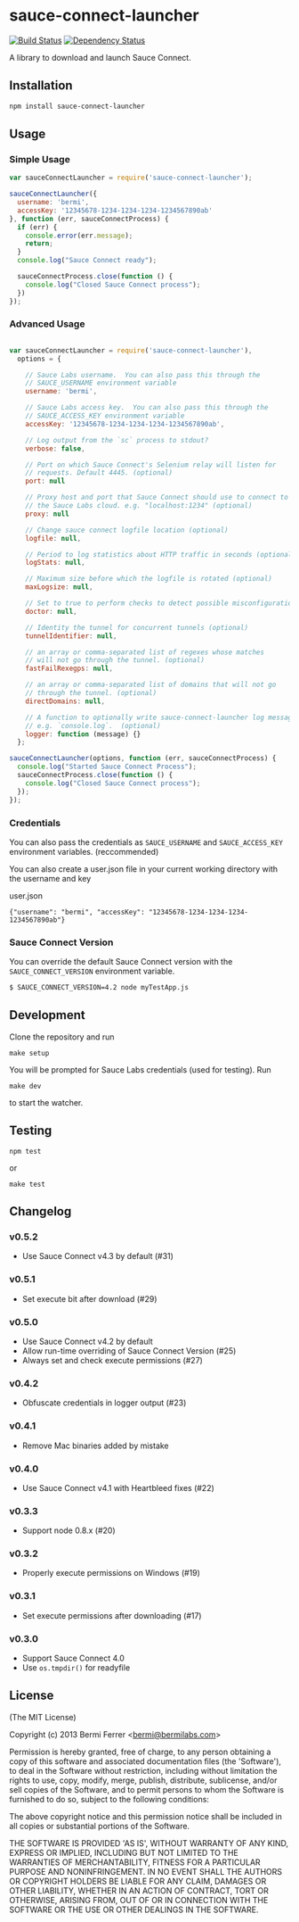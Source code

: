 # sauce-connect-launcher

[![Build Status](https://api.travis-ci.org/bermi/sauce-connect-launcher.svg)](http://travis-ci.org/bermi/sauce-connect-launcher)  [![Dependency Status](https://david-dm.org/bermi/sauce-connect-launcher.svg)](https://david-dm.org/bermi/sauce-connect-launcher)

A library to download and launch Sauce Connect.

## Installation

```sh
npm install sauce-connect-launcher
```

## Usage


### Simple Usage

```javascript
var sauceConnectLauncher = require('sauce-connect-launcher');

sauceConnectLauncher({
  username: 'bermi',
  accessKey: '12345678-1234-1234-1234-1234567890ab'
}, function (err, sauceConnectProcess) {
  if (err) {
    console.error(err.message);
    return;
  }
  console.log("Sauce Connect ready");

  sauceConnectProcess.close(function () {
    console.log("Closed Sauce Connect process");
  })
});
```

### Advanced Usage

```javascript

var sauceConnectLauncher = require('sauce-connect-launcher'),
  options = {

    // Sauce Labs username.  You can also pass this through the
    // SAUCE_USERNAME environment variable
    username: 'bermi',

    // Sauce Labs access key.  You can also pass this through the
    // SAUCE_ACCESS_KEY environment variable
    accessKey: '12345678-1234-1234-1234-1234567890ab',

    // Log output from the `sc` process to stdout?
    verbose: false,

    // Port on which Sauce Connect's Selenium relay will listen for
    // requests. Default 4445. (optional)
    port: null

    // Proxy host and port that Sauce Connect should use to connect to
    // the Sauce Labs cloud. e.g. "localhost:1234" (optional)
    proxy: null

    // Change sauce connect logfile location (optional)
    logfile: null,

    // Period to log statistics about HTTP traffic in seconds (optional)
    logStats: null,

    // Maximum size before which the logfile is rotated (optional)
    maxLogsize: null,

    // Set to true to perform checks to detect possible misconfiguration or problems (optional)
    doctor: null,

    // Identity the tunnel for concurrent tunnels (optional)
    tunnelIdentifier: null,

    // an array or comma-separated list of regexes whose matches
    // will not go through the tunnel. (optional)
    fastFailRexegps: null,

    // an array or comma-separated list of domains that will not go
    // through the tunnel. (optional)
    directDomains: null,

    // A function to optionally write sauce-connect-launcher log messages.
    // e.g. `console.log`.  (optional)
    logger: function (message) {}
  };

sauceConnectLauncher(options, function (err, sauceConnectProcess) {
  console.log("Started Sauce Connect Process");
  sauceConnectProcess.close(function () {
    console.log("Closed Sauce Connect process");
  });
});

```

### Credentials

You can also pass the credentials as `SAUCE_USERNAME` and `SAUCE_ACCESS_KEY` environment variables. (reccommended)

You can also create a user.json file in your current working directory with the username and key

user.json
```
{"username": "bermi", "accessKey": "12345678-1234-1234-1234-1234567890ab"}
```

### Sauce Connect Version

You can override the default Sauce Connect version with the `SAUCE_CONNECT_VERSION` environment variable.

```sh
$ SAUCE_CONNECT_VERSION=4.2 node myTestApp.js
```


## Development

Clone the repository and run

```
make setup
```

You will be prompted for Sauce Labs credentials (used for testing).  Run
```
make dev
```
to start the watcher.


## Testing

```
npm test
```

or

```
make test
```

## Changelog

### v0.5.2
- Use Sauce Connect v4.3 by default (#31)

### v0.5.1
- Set execute bit after download (#29)

### v0.5.0
- Use Sauce Connect v4.2 by default
- Allow run-time overriding of Sauce Connect Version (#25)
- Always set and check execute permissions (#27)

### v0.4.2
- Obfuscate credentials in logger output (#23)

### v0.4.1
- Remove Mac binaries added by mistake

### v0.4.0
- Use Sauce Connect v4.1 with Heartbleed fixes (#22)

### v0.3.3
- Support node 0.8.x (#20)

### v0.3.2
- Properly execute permissions on Windows (#19)

### v0.3.1
- Set execute permissions after downloading (#17)

### v0.3.0
- Support Sauce Connect 4.0
- Use `os.tmpdir()` for readyfile


## License

(The MIT License)

Copyright (c) 2013 Bermi Ferrer &lt;bermi@bermilabs.com&gt;

Permission is hereby granted, free of charge, to any person obtaining
a copy of this software and associated documentation files (the
'Software'), to deal in the Software without restriction, including
without limitation the rights to use, copy, modify, merge, publish,
distribute, sublicense, and/or sell copies of the Software, and to
permit persons to whom the Software is furnished to do so, subject to
the following conditions:

The above copyright notice and this permission notice shall be
included in all copies or substantial portions of the Software.

THE SOFTWARE IS PROVIDED 'AS IS', WITHOUT WARRANTY OF ANY KIND,
EXPRESS OR IMPLIED, INCLUDING BUT NOT LIMITED TO THE WARRANTIES OF
MERCHANTABILITY, FITNESS FOR A PARTICULAR PURPOSE AND NONINFRINGEMENT.
IN NO EVENT SHALL THE AUTHORS OR COPYRIGHT HOLDERS BE LIABLE FOR ANY
CLAIM, DAMAGES OR OTHER LIABILITY, WHETHER IN AN ACTION OF CONTRACT,
TORT OR OTHERWISE, ARISING FROM, OUT OF OR IN CONNECTION WITH THE
SOFTWARE OR THE USE OR OTHER DEALINGS IN THE SOFTWARE.

